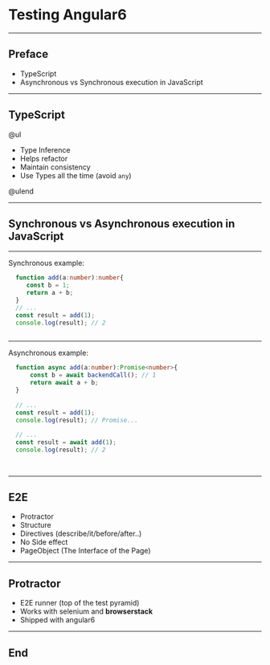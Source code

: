 
# Testing Angular6

---


## Preface

- TypeScript
- Asynchronous vs Synchronous execution in JavaScript

---

## TypeScript
 
@ul

  - Type Inference
  - Helps refactor
  - Maintain consistency
  - Use Types all the time (avoid ```any```)
  
@ulend

---
## Synchronous vs Asynchronous execution in JavaScript

---
Synchronous example:


```TypeScript 
  function add(a:number):number{
     const b = 1;
     return a + b;
  }
  // ... 
  const result = add(1);
  console.log(result); // 2
  
```
---
Asynchronous example:

```TypeScript
  function async add(a:number):Promise<number>{
      const b = await backendCall(); // 1
      return await a + b;
  }
  
  // ... 
  const result = add(1);
  console.log(result); // Promise... 
  
  // ... 
  const result = await add(1);
  console.log(result); // 2
  
  
```

---



## E2E

- Protractor
- Structure
- Directives (describe/it/before/after..)
- No Side effect
- PageObject (The Interface of the Page)

---

## Protractor

- E2E runner (top of the test pyramid)
- Works with selenium and **browserstack**
- Shipped with angular6


---

## End
